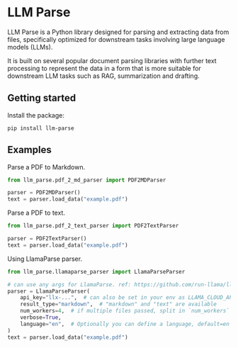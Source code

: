 # LLM Parse

LLM Parse is a Python library designed for parsing and extracting data from files, specifically optimized for 
downstream tasks involving large language models (LLMs).

It is built on several popular document parsing libraries with further text processing to represent the data
in a form that is more suitable for downstream LLM tasks such as RAG, summarization and drafting.

## Getting started

Install the package:
```
pip install llm-parse
```

## Examples

Parse a PDF to Markdown.
```python
from llm_parse.pdf_2_md_parser import PDF2MDParser

parser = PDF2MDParser()
text = parser.load_data("example.pdf")
```

Parse a PDF to text.
```python
from llm_parse.pdf_2_text_parser import PDF2TextParser

parser = PDF2TextParser()
text = parser.load_data("example.pdf")
```

Using LlamaParse parser.
```python
from llm_parse.llamaparse_parser import LlamaParseParser

# can use any args for LlamaParse. ref: https://github.com/run-llama/llama_parse?tab=readme-ov-file#getting-started
parser = LlamaParseParser(
    api_key="llx-...",  # can also be set in your env as LLAMA_CLOUD_API_KEY
    result_type="markdown",  # "markdown" and "text" are available
    num_workers=4,  # if multiple files passed, split in `num_workers` API calls
    verbose=True,
    language="en",  # Optionally you can define a language, default=en
)
text = parser.load_data("example.pdf")
```
